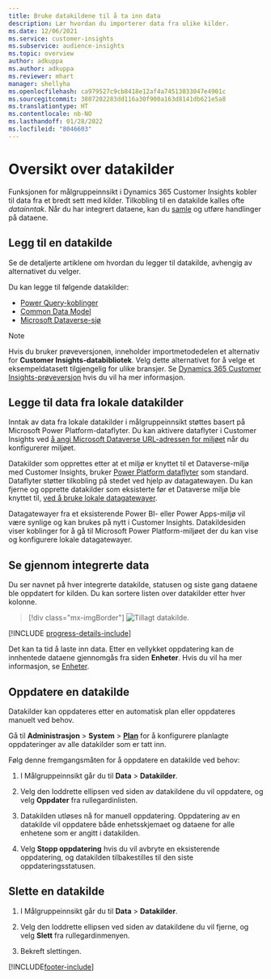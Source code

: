 ```yaml
---
title: Bruke datakildene til å ta inn data
description: Lær hvordan du importerer data fra ulike kilder.
ms.date: 12/06/2021
ms.service: customer-insights
ms.subservice: audience-insights
ms.topic: overview
author: adkuppa
ms.author: adkuppa
ms.reviewer: mhart
manager: shellyha
ms.openlocfilehash: ca979527c9cb8418e12af4a74513033047e4901c
ms.sourcegitcommit: 3807202283dd116a30f900a163d8141db621e5a8
ms.translationtype: HT
ms.contentlocale: nb-NO
ms.lasthandoff: 01/28/2022
ms.locfileid: "8046603"
---
```

# <a name="data-sources-overview"></a>Oversikt over datakilder



Funksjonen for målgruppeinnsikt i Dynamics 365 Customer Insights kobler til data fra et bredt sett med kilder. Tilkobling til en datakilde kalles ofte *datainntak*. Når du har integrert dataene, kan du [samle](data-unification.md) og utføre handlinger på dataene.

## <a name="add-a-data-source"></a>Legg til en datakilde

Se de detaljerte artiklene om hvordan du legger til datakilde, avhengig av alternativet du velger.

Du kan legge til følgende datakilder:

- [Power Query-koblinger](connect-power-query.md)
- [Common Data Model](connect-common-data-model.md)
- [Microsoft Dataverse-sjø](connect-dataverse-managed-lake.md)

> [!NOTE]
> Hvis du bruker prøveversjonen, inneholder importmetodedelen et alternativ for **Customer Insights-databibliotek**. Velg dette alternativet for å velge et eksempeldatasett tilgjengelig for ulike bransjer. Se [Dynamics 365 Customer Insights-prøveversjon](../trial-signup.md) hvis du vil ha mer informasjon.

## <a name="add-data-from-on-premises-data-sources"></a>Legge til data fra lokale datakilder

Inntak av data fra lokale datakilder i målgruppeinnsikt støttes basert på Microsoft Power Platform-dataflyter. Du kan aktivere dataflyter i Customer Insights ved [å angi Microsoft Dataverse URL-adressen for miljøet](create-environment.md) når du konfigurerer miljøet.

Datakilder som opprettes etter at et miljø er knyttet til et Dataverse-miljø med Customer Insights, bruker [Power Platform dataflyter](/power-query/dataflows/overview-dataflows-across-power-platform-dynamics-365) som standard. Dataflyter støtter tilkobling på stedet ved hjelp av datagatewayen. Du kan fjerne og opprette datakilder som eksisterte før et Dataverse miljø ble knyttet til, [ved å bruke lokale datagatewayer](/data-integration/gateway/service-gateway-app).

Datagatewayer fra et eksisterende Power BI- eller Power Apps-miljø vil være synlige og kan brukes på nytt i Customer Insights. Datakildesiden viser koblinger for å gå til Microsoft Power Platform-miljøet der du kan vise og konfigurere lokale datagatewayer.

## <a name="review-ingested-data"></a>Se gjennom integrerte data

Du ser navnet på hver integrerte datakilde, statusen og siste gang dataene ble oppdatert for kilden. Du kan sortere listen over datakilder etter hver kolonne.

> [!div class="mx-imgBorder"]
> ![Tillagt datakilde.](media/configure-data-datasource-added.png "Tillagt datakilde")

[!INCLUDE [progress-details-include](../includes/progress-details-pane.md)]

Det kan ta tid å laste inn data. Etter en vellykket oppdatering kan de innhentede dataene gjennomgås fra siden **Enheter**. Hvis du vil ha mer informasjon, se [Enheter](entities.md).

## <a name="refresh-a-data-source"></a>Oppdatere en datakilde

Datakilder kan oppdateres etter en automatisk plan eller oppdateres manuelt ved behov. 

Gå til **Administrasjon** > **System** > [**Plan**](system.md#schedule-tab) for å konfigurere planlagte oppdateringer av alle datakilder som er tatt inn.

Følg denne fremgangsmåten for å oppdatere en datakilde ved behov:

1. I Målgruppeinnsikt går du til **Data** > **Datakilder**.

2. Velg den loddrette ellipsen ved siden av datakildene du vil oppdatere, og velg **Oppdater** fra rullegardinlisten.

3. Datakilden utløses nå for manuell oppdatering. Oppdatering av en datakilde vil oppdatere både enhetsskjemaet og dataene for alle enhetene som er angitt i datakilden.

4. Velg **Stopp oppdatering** hvis du vil avbryte en eksisterende oppdatering, og datakilden tilbakestilles til den siste oppdateringsstatusen.

## <a name="delete-a-data-source"></a>Slette en datakilde

1. I Målgruppeinnsikt går du til **Data** > **Datakilder**.

2. Velg den loddrette ellipsen ved siden av datakildene du vil fjerne, og velg **Slett** fra rullegardinmenyen.

3. Bekreft slettingen.


[!INCLUDE[footer-include](../includes/footer-banner.md)]
